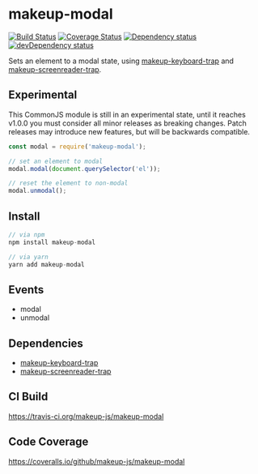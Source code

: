 # makeup-modal

<p>
    <a href="https://travis-ci.org/makeup-js/makeup-modal"><img src="https://api.travis-ci.org/makeup-js/makeup-modal.svg?branch=master" alt="Build Status" /></a>
    <a href='https://coveralls.io/github/makeup-js/makeup-modal?branch=master'><img src='https://coveralls.io/repos/makeup-js/makeup-modal/badge.svg?branch=master&service=github' alt='Coverage Status' /></a>
    <a href="https://david-dm.org/makeup-js/makeup-modal"><img src="https://david-dm.org/makeup-js/makeup-modal.svg" alt="Dependency status" /></a>
    <a href="https://david-dm.org/makeup-js/makeup-modal#info=devDependencies"><img src="https://david-dm.org/makeup-js/makeup-modal/dev-status.svg" alt="devDependency status" /></a>
</p>

Sets an element to a modal state, using [makeup-keyboard-trap](https://github.com/makeup-js/makeup-keyboard-trap) and [makeup-screenreader-trap](https://github.com/makeup-js/makeup-screenreader-trap).

## Experimental

This CommonJS module is still in an experimental state, until it reaches v1.0.0 you must consider all minor releases as breaking changes. Patch releases may introduce new features, but will be backwards compatible.

```js
const modal = require('makeup-modal');

// set an element to modal
modal.modal(document.querySelector('el'));

// reset the element to non-modal
modal.unmodal();
```

## Install

```js
// via npm
npm install makeup-modal

// via yarn
yarn add makeup-modal
```

## Events

* modal
* unmodal

## Dependencies

* [makeup-keyboard-trap](https://github.com/makeup-js/makeup-keyboard-trap)
* [makeup-screenreader-trap](https://github.com/makeup-js/makeup-screenreader-trap)

## CI Build

https://travis-ci.org/makeup-js/makeup-modal

## Code Coverage

https://coveralls.io/github/makeup-js/makeup-modal
